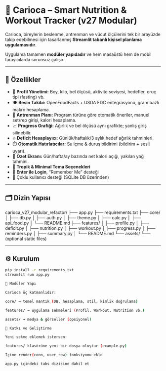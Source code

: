 # 🌴 Carioca – Smart Nutrition & Workout Tracker (v27 Modular)

Carioca, bireylerin beslenme, antrenman ve vücut ölçülerini tek bir arayüzde takip edebilmesi için tasarlanmış **Streamlit tabanlı kişisel planlama uygulamasıdır**.

Uygulama tamamen **modüler yapıdadır** ve hem masaüstü hem de mobil tarayıcılarda sorunsuz çalışır.

---

## 🚀 Özellikler
- 🧬 **Profil Yönetimi:** Boy, kilo, bel ölçüsü, aktivite seviyesi, hedefler, oruç tipi (fasting) vb.
- 🍽️ **Besin Takibi:** OpenFoodFacts + USDA FDC entegrasyonu, gram bazlı makro hesaplama.
- 💪 **Antrenman Planı:** Program türüne göre otomatik öneriler, manuel set/rep girişi, kalori hesaplama.
- 📈 **Progress Grafiği:** Ağırlık ve bel ölçüsü aynı grafikte; yanlış giriş silinebilir.
- 🔥 **Deficit Hesaplayıcı:** Günlük/haftalık/3 aylık hedef ağırlık tahminleri.
- ⏱️ **Otomatik Hatırlatıcılar:** Su içme & duruş bildirimi (bildirim + sesli uyarı).
- 🧾 **Özet Ekranı:** Gün/hafta/ay bazında net kalori açığı, yakılan yağ tahmini.
- 🎨 **Tropik & Minimal Tema Seçenekleri**
- 🔑 **Enter ile Login**, “Remember Me” desteği
- 👥 Çoklu kullanıcı desteği (SQLite DB üzerinden)

---

## 🗂️ Dizin Yapısı

carioca_v27_modular_refactor/
├── app.py
├── requirements.txt
├── core/
│ ├── db.py
│ ├── auth.py
│ ├── theme.py
│ ├── calc.py
│ ├── api_food.py
│ └── README.md
├── features/
│ ├── profile.py
│ ├── deficit.py
│ ├── nutrition.py
│ ├── workout.py
│ ├── progress.py
│ ├── reminders.py
│ ├── summary.py
│ └── README.md
└── assets/
└── (optional static files)

---

## ⚙️ Kurulum
```bash
pip install -r requirements.txt
streamlit run app.py

🧩 Modüler Yapı

Carioca üç katmanlıdır:

core/ → temel mantık (DB, hesaplama, stil, kimlik doğrulama)

features/ → uygulama sekmeleri (Profil, Workout, Nutrition vb.)

assets/ → medya & görseller (opsiyonel)

🧠 Katkı ve Geliştirme

Yeni sekme eklemek istersen:

features/ klasörüne yeni bir dosya oluştur (example.py)

İçine render(conn, user_row) fonksiyonu ekle

app.py içindeki tabs dizisine dahil et

